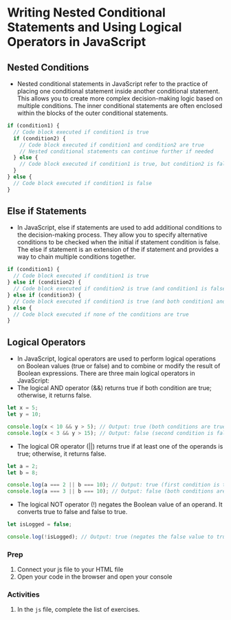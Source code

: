 # Writing Nested Conditional Statements and Using Logical Operators in JavaScript

## Nested Conditions

- Nested conditional statements in JavaScript refer to the practice of placing one conditional statement inside another conditional statement. This allows you to create more complex decision-making logic based on multiple conditions. The inner conditional statements are often enclosed within the blocks of the outer conditional statements.

```javascript
if (condition1) {
  // Code block executed if condition1 is true
  if (condition2) {
    // Code block executed if condition1 and condition2 are true
    // Nested conditional statements can continue further if needed
  } else {
    // Code block executed if condition1 is true, but condition2 is false
  }
} else {
  // Code block executed if condition1 is false
}
```

## Else if Statements

- In JavaScript, else if statements are used to add additional conditions to the decision-making process. They allow you to specify alternative conditions to be checked when the initial if statement condition is false. The else if statement is an extension of the if statement and provides a way to chain multiple conditions together.

```javascript
if (condition1) {
  // Code block executed if condition1 is true
} else if (condition2) {
  // Code block executed if condition2 is true (and condition1 is false)
} else if (condition3) {
  // Code block executed if condition3 is true (and both condition1 and condition2 are false)
} else {
  // Code block executed if none of the conditions are true
}
```

## Logical Operators

- In JavaScript, logical operators are used to perform logical operations on Boolean values (true or false) and to combine or modify the result of Boolean expressions. There are three main logical operators in JavaScript:
- The logical AND operator (&&) returns true if both condition are true; otherwise, it returns false.

```javascript
let x = 5;
let y = 10;

console.log(x < 10 && y > 5); // Output: true (both conditions are true)
console.log(x < 3 && y > 15); // Output: false (second condition is false)
```

- The logical OR operator (||) returns true if at least one of the operands is true; otherwise, it returns false.

```javascript
let a = 2;
let b = 8;

console.log(a === 2 || b === 10); // Output: true (first condition is true)
console.log(a === 3 || b === 10); // Output: false (both conditions are false)
```

- The logical NOT operator (!) negates the Boolean value of an operand. It converts true to false and false to true.

```javascript
let isLogged = false;

console.log(!isLogged); // Output: true (negates the false value to true)
```

### Prep

1. Connect your js file to your HTML file
2. Open your code in the browser and open your console

### Activities

1. In the `js` file, complete the list of exercises.
